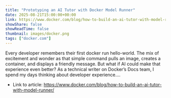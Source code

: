 ```yaml
---
title: "Prototyping an AI Tutor with Docker Model Runner"
date: 2025-08-21T15:00:00+00:00
link: https://www.docker.com/blog/how-to-build-an-ai-tutor-with-model-runner/
showShare: false
showReadTime: false
thumbnail: images/docker.png
tags: ["docker.com"]
---
```

Every developer remembers their first docker run hello-world. The mix of excitement and wonder as that simple command pulls an image, creates a container, and displays a friendly message. But what if AI could make that experience even better? As a technical writer on Docker’s Docs team, I spend my days thinking about developer experience....

- Link to article: https://www.docker.com/blog/how-to-build-an-ai-tutor-with-model-runner/